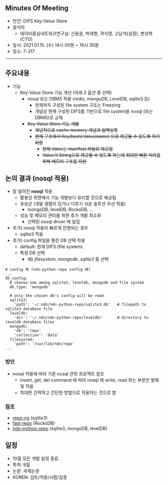 ## Minutes Of Meeting
- 안건: DIFS Key-Value Store
- 참석자
  - 데이터중심네트워크연구실: 신용윤, 박세형, 곽지영, 고남석(실장), 변성혁(CTO)
- 일시: 2021.01.15. (수) 14시 00분 ~ 16시 30분
- 장소: 7-317

---

## 주요내용
- 기능
  - Key-Value Store 기능 개선 (아래 2 옵션 중 선택)
    - nosql 또는 DBMS 적용 (redis, mongoDB, LevelDB, sqlite3 등)
      - 현재까지 구성된 file system 구조는 Freezing
      - 개념상 현재 구성된 DIFS를 기반으로 file system을 nosql (또는 DBMS)로 교체
    - ~~Key-Value Store 기능 개발~~
      - ~~개념적으로 cache memory 개념과 일맥상통~~
      - ~~현재 구조에서 Key(hash):Value(name) 으로 제공될 수 있도록 하기위함~~
        - ~~현재 Value는 manifest 파일로 제공됨~~
        - ~~Value가 String으로 제공될 수 있도록 하는데 최대한 빠른 처리를 위해 메모리 구조를 지원~~

## 논의 결과 (**nosql** 적용)
- 잘 알려진 **nosql** 적용
  - 활용성 측면에서 기능 개발보다 유리할 것으로 예상됨
  - 후보군 (개발 경험이 있거나 다루기 쉬운 솔루션 우선 적용)
    - mongoDB, levelDB, RocksDB, ...
  - 성능 및 메모리 관리를 위한 추가 개발 최소화
    - 선택된 nosql driver 에 일임
- 추가) nosql 적용이 빠르게 진행되는 경우
  - sqlite3 적용
- 추가) config 파일을 통한 DB 선택 적용
  - default: 현재 DIFS (file system)
  - 특정 DB 선택
    - 예) _filesystem_, _mongodb_, _sqlite3_ 중 선택

``` config
# config 예 (ndn-python-repo config 예)
...
db_config:
  # choose one among sqlite3, leveldb, mongodb and file system
  db_type: 'mongodb'
  
  # only the chosen db's config will be read
  sqlite3:
    'path': '~/.ndn/ndn-python-repo/sqlite3.db'   # filepath to sqlite3 database file
  leveldb:
    'dir': '~/.ndn/ndn-python-repo/leveldb/'      # directory to leveldb database files
  mongodb:
    'db': 'repo'
    'collection': 'data'
  filesystem:
    'path': '/var/lib/ndn/repo'
...
```

### 방안
- nosql 적용에 따라 기존 nosql 관련 프로젝트 참조
  - insert, get, del command 에 따라 nosql 에 write, read 하는 부분만 발췌 및 적용
  - 최대한 간략하고 간단한 방법으로 적용하는 것으로 함

### 참조
- [repo-ng](https://github.com/named-data/repo-ng) (sqlite3)
- [fast-repo](https://github.com/remap/fast-repo) (RocksDB)
- [ndn-python-repo](https://github.com/UCLA-IRL/ndn-python-repo) (sqlite3, mongoDB, levelDB)

## 일정
- 10월 모든 개발 일정 종료
- 특허: 9월
- 논문: 국제논문
- KOREN: 검토/적용/시험/검증
